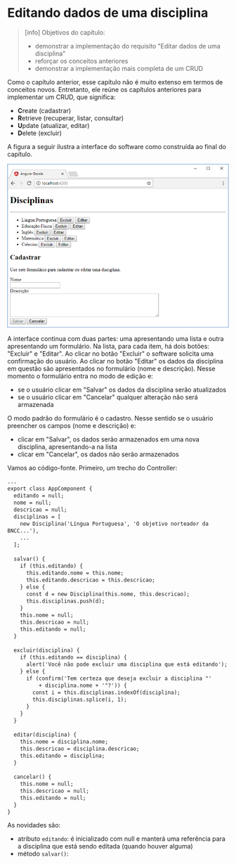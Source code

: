 # Editando dados de uma disciplina

> \[info\] Objetivos do capítulo:
>
> * demonstrar a implementação do requisito "Editar dados de uma disciplina"
> * reforçar os conceitos anteriores
> * demonstrar a implementação mais completa de um CRUD

Como o capítulo anterior, esse capítulo não é muito extenso em termos de conceitos novos. Entretanto, ele reúne os capítulos anteriores para implementar um CRUD, que significa:

* **C**reate \(cadastrar\)
* **R**etrieve \(recuperar, listar, consultar\)
* **U**pdate \(atualizar, editar\)
* **D**elete \(excluir\)

A figura a seguir ilustra a interface do software como construída ao final do capítulo.

![Software com o CRUD de Disciplinas](/assets/software-inicial-crud-disciplinas.png)

A interface continua com duas partes: uma apresentando uma lista e outra apresentando um formulário. Na lista, para cada item, há dois botões: "Excluir" e "Editar". Ao clicar no botão "Excluir" o software solicita uma confirmação do usuário. Ao clicar no botão "Editar" os dados da disciplina em questão são apresentados no formulário \(nome e descrição\). Nesse momento o formulário entra no modo de edição e:

* se o usuário clicar em "Salvar" os dados da disciplina serão atualizados
* se o usuário clicar em "Cancelar" qualquer alteração não será armazenada

O modo padrão do formulário é o cadastro. Nesse sentido se o usuário preencher os campos \(nome e descrição\) e:

* clicar em "Salvar", os dados serão armazenados em uma nova disciplina, apresentando-a na lista
* clicar em "Cancelar", os dados não serão armazenados

Vamos ao código-fonte. Primeiro, um trecho do Controller:

```
...
export class AppComponent {
  editando = null;
  nome = null;
  descricao = null;
  disciplinas = [
    new Disciplina('Língua Portuguesa', 'O objetivo norteador da BNCC...'),
    ...
  ];

  salvar() {
    if (this.editando) {
      this.editando.nome = this.nome;
      this.editando.descricao = this.descricao;
    } else {
      const d = new Disciplina(this.nome, this.descricao);
      this.disciplinas.push(d);
    }
    this.nome = null;
    this.descricao = null;
    this.editando = null;
  }

  excluir(disciplina) {
    if (this.editando == disciplina) {
      alert('Você não pode excluir uma disciplina que está editando');
    } else {
      if (confirm('Tem certeza que deseja excluir a disciplina "'
          + disciplina.nome + '"?')) {
        const i = this.disciplinas.indexOf(disciplina);
        this.disciplinas.splice(i, 1);
      }
    }
  }

  editar(disciplina) {
    this.nome = disciplina.nome;
    this.descricao = disciplina.descricao;
    this.editando = disciplina;
  }

  cancelar() {
    this.nome = null;
    this.descricao = null;
    this.editando = null;
  }
}
```

As novidades são:

* atributo `editando`: é inicializado com null e manterá uma referência para a disciplina que está sendo editada \(quando houver alguma\)
* método `salvar()`: 



